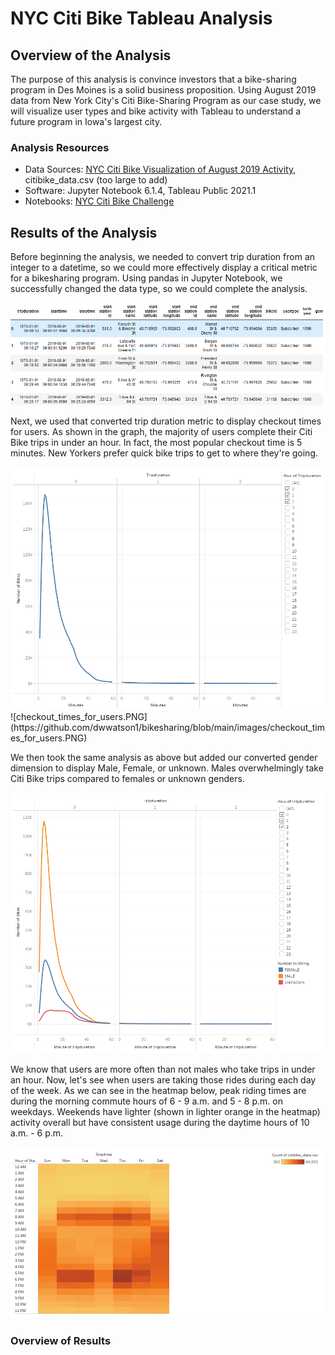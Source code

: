 # NYC Citi Bike Tableau Analysis 

## Overview of the Analysis

The purpose of this analysis is convince investors that a bike-sharing program in Des Moines is a solid business proposition. Using August 2019 data from New York City's Citi Bike-Sharing Program as our case study, we will visualize user types and bike activity with Tableau to understand a future program in Iowa's largest city.

### Analysis Resources
* Data Sources: [NYC Citi Bike Visualization of August 2019 Activity](https://public.tableau.com/app/profile/david.watson5975/viz/NYCCitiBikeChallengeVisualization/NYCCitiBikeVisualizationofAugust2019Activity), citibike_data.csv (too large to add) 
* Software: Jupyter Notebook 6.1.4, Tableau Public 2021.1
* Notebooks: [NYC Citi Bike Challenge](https://github.com/dwwatson1/bikesharing/blob/main/NYC_Citibike_Challenge.ipynb)
 
## Results of the Analysis

Before beginning the analysis, we needed to convert trip duration from an integer to a datetime, so we could more effectively display a critical metric for a bikesharing program. Using pandas in Jupyter Notebook, we successfully changed the data type, so we could complete the analysis.

![pandas.PNG](https://github.com/dwwatson1/bikesharing/blob/main/images/pandas.PNG)

Next, we used that converted trip duration metric to display checkout times for users. As shown in the graph, the majority of users complete their Citi Bike trips in under an hour. In fact, the most popular checkout time is 5 minutes. New Yorkers prefer quick bike trips to get to where they're going.

<img src="https://github.com/dwwatson1/bikesharing/blob/main/images/checkout_times_for_users.PNG" width="900" >
![checkout_times_for_users.PNG](https://github.com/dwwatson1/bikesharing/blob/main/images/checkout_times_for_users.PNG)

We then took the same analysis as above but added our converted gender dimension to display Male, Female, or unknown. Males overwhelmingly take Citi Bike trips compared to females or unknown genders. 

![checkout_times_by_gender.PNG](https://github.com/dwwatson1/bikesharing/blob/main/images/checkout_times_by_gender.PNG)

We know that users are more often than not males who take trips in under an hour. Now, let's see when users are taking those rides during each day of the week. As we can see in the heatmap below, peak riding times are during the morning commute hours of 6 - 9 a.m. and 5 - 8 p.m. on weekdays. Weekends have lighter (shown in lighter orange in the heatmap) activity overall but have consistent usage during the daytime hours of 10 a.m. - 6 p.m.

![trips_by_weekday_per_hour.PNG](https://github.com/dwwatson1/bikesharing/blob/main/images/trips_by_weekday_per_hour.PNG)



### Overview of Results 

